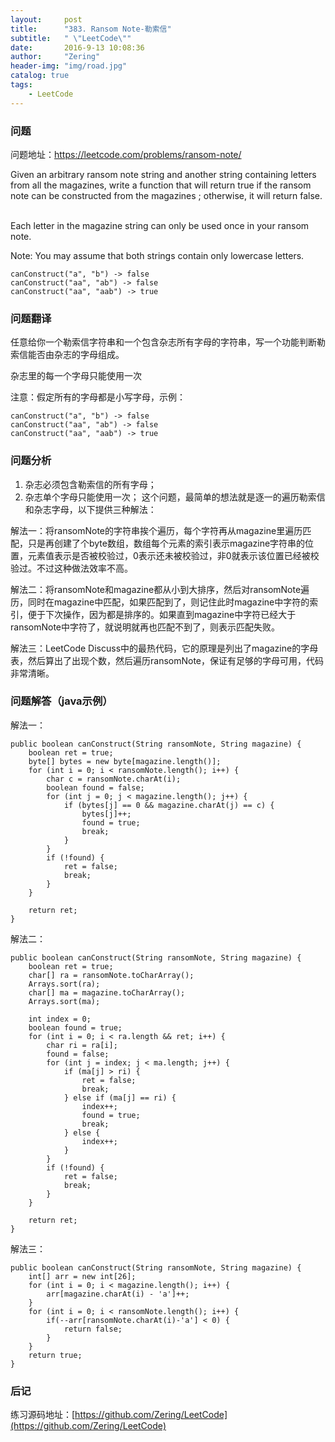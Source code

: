 ```yaml
---
layout:     post
title:      "383. Ransom Note-勒索信"
subtitle:   " \"LeetCode\""
date:       2016-9-13 10:08:36
author:     "Zering"
header-img: "img/road.jpg"
catalog: true
tags:
    - LeetCode
---
```

### 问题
问题地址：https://leetcode.com/problems/ransom-note/

Given an arbitrary ransom note string and another string containing letters from all the magazines, write a function that will return true if the ransom  note can be constructed from the magazines ; otherwise, it will return false.  

Each letter in the magazine string can only be used once in your ransom note.

Note: 
You may assume that both strings contain only lowercase letters.

	canConstruct("a", "b") -> false
	canConstruct("aa", "ab") -> false
	canConstruct("aa", "aab") -> true

### 问题翻译

任意给你一个勒索信字符串和一个包含杂志所有字母的字符串，写一个功能判断勒索信能否由杂志的字母组成。

杂志里的每一个字母只能使用一次

注意：假定所有的字母都是小写字母，示例：

	canConstruct("a", "b") -> false
	canConstruct("aa", "ab") -> false
	canConstruct("aa", "aab") -> true

### 问题分析
1. 杂志必须包含勒索信的所有字母；
2. 杂志单个字母只能使用一次；
这个问题，最简单的想法就是逐一的遍历勒索信和杂志字母，以下提供三种解法：

解法一：将ransomNote的字符串挨个遍历，每个字符再从magazine里遍历匹配，只是再创建了个byte数组，数组每个元素的索引表示magazine字符串的位置，元素值表示是否被校验过，0表示还未被校验过，非0就表示该位置已经被校验过。不过这种做法效率不高。

解法二：将ransomNote和magazine都从小到大排序，然后对ransomNote遍历，同时在magazine中匹配，如果匹配到了，则记住此时magazine中字符的索引，便于下次操作，因为都是排序的。如果直到magazine中字符已经大于ransomNote中字符了，就说明就再也匹配不到了，则表示匹配失败。

解法三：LeetCode Discuss中的最热代码，它的原理是列出了magazine的字母表，然后算出了出现个数，然后遍历ransomNote，保证有足够的字母可用，代码非常清晰。

### 问题解答（java示例）
解法一：

	public boolean canConstruct(String ransomNote, String magazine) {
        boolean ret = true;
        byte[] bytes = new byte[magazine.length()];
        for (int i = 0; i < ransomNote.length(); i++) {
            char c = ransomNote.charAt(i);
            boolean found = false;
            for (int j = 0; j < magazine.length(); j++) {
                if (bytes[j] == 0 && magazine.charAt(j) == c) {
                    bytes[j]++;
                    found = true;
                    break;
                }
            }
            if (!found) {
                ret = false;
                break;
            }
        }

        return ret;
    }

解法二：

	public boolean canConstruct(String ransomNote, String magazine) {
        boolean ret = true;
        char[] ra = ransomNote.toCharArray();
        Arrays.sort(ra);
        char[] ma = magazine.toCharArray();
        Arrays.sort(ma);

        int index = 0;
        boolean found = true;
        for (int i = 0; i < ra.length && ret; i++) {
            char ri = ra[i];
            found = false;
            for (int j = index; j < ma.length; j++) {
                if (ma[j] > ri) {
                    ret = false;
                    break;
                } else if (ma[j] == ri) {
                    index++;
                    found = true;
                    break;
                } else {
                    index++;
                }
            }
            if (!found) {
                ret = false;
                break;
            }
        }

        return ret;
    }

解法三：

	public boolean canConstruct(String ransomNote, String magazine) {
        int[] arr = new int[26];
        for (int i = 0; i < magazine.length(); i++) {
            arr[magazine.charAt(i) - 'a']++;
        }
        for (int i = 0; i < ransomNote.length(); i++) {
            if(--arr[ransomNote.charAt(i)-'a'] < 0) {
                return false;
            }
        }
        return true;
    }

### 后记
练习源码地址：[https://github.com/Zering/LeetCode](https://github.com/Zering/LeetCode)